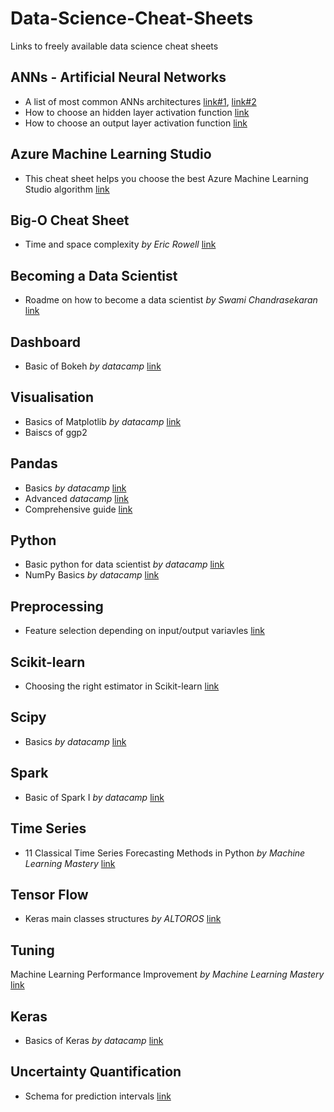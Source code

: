 # Data-Science-Cheat-Sheets
Links to freely available data science cheat sheets

## ANNs - Artificial Neural Networks
- A list of most common ANNs architectures [link#1](https://www.asimovinstitute.org/neural-network-zoo/), [link#2](https://towardsdatascience.com/the-mostly-complete-chart-of-neural-networks-explained-3fb6f2367464)
- How to choose an hidden layer activation function [link](https://machinelearningmastery.com/wp-content/uploads/2020/12/How-to-Choose-an-Hidden-Layer-Activation-Function.png)
- How to choose an output layer activation function [link](https://machinelearningmastery.com/wp-content/uploads/2020/12/How-to-Choose-an-Output-Layer-Activation-Function.png)

## Azure Machine Learning Studio
- This cheat sheet helps you choose the best Azure Machine Learning Studio algorithm [link](https://docs.microsoft.com/en-us/azure/machine-learning/media/algorithm-cheat-sheet/machine-learning-algorithm-cheat-sheet.png)

## Big-O Cheat Sheet
- Time and space complexity *by Eric Rowell* [link](https://www.bigocheatsheet.com/)

## Becoming a Data Scientist
- Roadme on how to become a data scientist *by Swami Chandrasekaran* [link](http://nirvacana.com/thoughts/wp-content/uploads/2018/01/RoadToDataScientist1.png)

## Dashboard
- Basic of Bokeh *by datacamp* [link](http://datacamp-community-prod.s3.amazonaws.com/f0c1e06f-53ba-4f3b-aa9f-b196221f55a3)

## Visualisation
- Basics of Matplotlib *by datacamp* [link](http://datacamp-community-prod.s3.amazonaws.com/e1a8f39d-71ad-4d13-9a6b-618fe1b8c9e9)
- Baiscs of ggp2

## Pandas
- Basics *by datacamp* [link](http://datacamp-community-prod.s3.amazonaws.com/f04456d7-8e61-482f-9cc9-da6f7f25fc9b)
- Advanced *datacamp* [link](http://datacamp-community-prod.s3.amazonaws.com/d4efb29b-f9c6-4f1c-8c98-6f568d88b48f)
- Comprehensive guide [link](https://github.com/pandas-dev/pandas/blob/master/doc/cheatsheet/Pandas_Cheat_Sheet.pdf?platform=hootsuite)

## Python
- Basic python for data scientist *by datacamp* [link](http://datacamp-community-prod.s3.amazonaws.com/0eff0330-e87d-4c34-88d5-73e80cb955f2)
- NumPy Basics *by datacamp* [link](http://datacamp-community-prod.s3.amazonaws.com/ba1fe95a-8b70-4d2f-95b0-bc954e9071b0)

## Preprocessing
- Feature selection depending on input/output variavles [link](https://machinelearningmastery.com/wp-content/uploads/2019/11/How-to-Choose-Feature-Selection-Methods-For-Machine-Learning.png)

## Scikit-learn
- Choosing the right estimator in Scikit-learn [link](https://scikit-learn.org/stable/tutorial/machine_learning_map/index.html)

## Scipy
- Basics *by datacamp* [link](http://datacamp-community-prod.s3.amazonaws.com/dfdb6d58-e044-4b38-bab3-5de0b825909b)

## Spark
- Basic of Spark I *by datacamp* [link](http://datacamp-community-prod.s3.amazonaws.com/acfa4325-1d43-4542-8ce4-bea2d287db10)

## Time Series
- 11 Classical Time Series Forecasting Methods in Python *by Machine Learning Mastery* [link](https://machinelearningmastery.com/time-series-forecasting-methods-in-python-cheat-sheet/)

## Tensor Flow
- Keras main classes structures *by ALTOROS* [link](https://cdn-images-1.medium.com/max/2000/1*dtOZSuYDonyyBvEULpJALw.png)

## Tuning
Machine Learning Performance Improvement *by Machine Learning Mastery* [link](https://machinelearningmastery.com/machine-learning-performance-improvement-cheat-sheet/)

## Keras
- Basics of Keras *by datacamp* [link](http://datacamp-community-prod.s3.amazonaws.com/af9bb467-170d-41c9-a0bd-26e675384c4e)

## Uncertainty Quantification
- Schema for prediction intervals [link](https://machinelearningmastery.com/wp-content/uploads/2018/04/Relationship-between-prediction-actual-value-and-prediction-interval.png)
